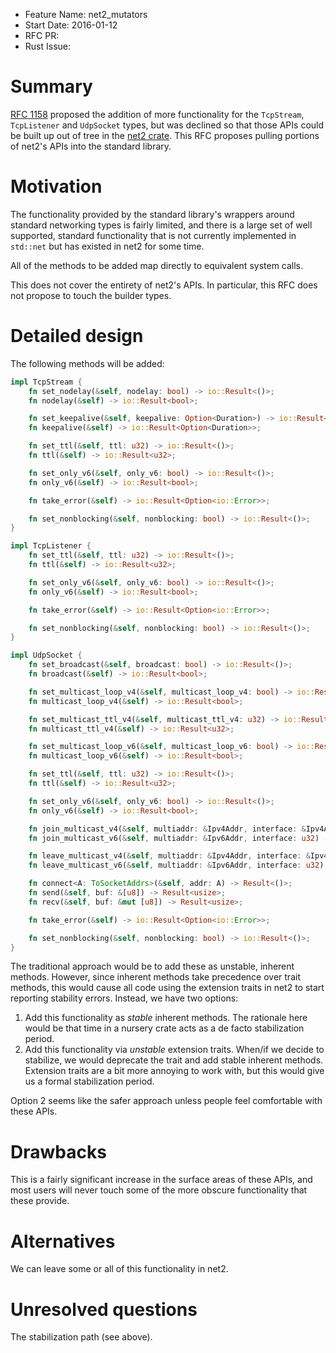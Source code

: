 - Feature Name: net2_mutators
- Start Date: 2016-01-12
- RFC PR:
- Rust Issue:

# Summary
[summary]: #summary

[RFC 1158](https://github.com/rust-lang/rfcs/pull/1158) proposed the addition
of more functionality for the `TcpStream`, `TcpListener` and `UdpSocket` types,
but was declined so that those APIs could be built up out of tree in the [net2
crate](https://crates.io/crates/net2/). This RFC proposes pulling portions of
net2's APIs into the standard library.

# Motivation
[motivation]: #motivation

The functionality provided by the standard library's wrappers around standard
networking types is fairly limited, and there is a large set of well supported,
standard functionality that is not currently implemented in `std::net` but has
existed in net2 for some time.

All of the methods to be added map directly to equivalent system calls.

This does not cover the entirety of net2's APIs. In particular, this RFC does
not propose to touch the builder types.

# Detailed design
[design]: #detailed-design

The following methods will be added:

```rust
impl TcpStream {
    fn set_nodelay(&self, nodelay: bool) -> io::Result<()>;
    fn nodelay(&self) -> io::Result<bool>;

    fn set_keepalive(&self, keepalive: Option<Duration>) -> io::Result<()>;
    fn keepalive(&self) -> io::Result<Option<Duration>>;

    fn set_ttl(&self, ttl: u32) -> io::Result<()>;
    fn ttl(&self) -> io::Result<u32>;

    fn set_only_v6(&self, only_v6: bool) -> io::Result<()>;
    fn only_v6(&self) -> io::Result<bool>;

    fn take_error(&self) -> io::Result<Option<io::Error>>;

    fn set_nonblocking(&self, nonblocking: bool) -> io::Result<()>;
}

impl TcpListener {
    fn set_ttl(&self, ttl: u32) -> io::Result<()>;
    fn ttl(&self) -> io::Result<u32>;

    fn set_only_v6(&self, only_v6: bool) -> io::Result<()>;
    fn only_v6(&self) -> io::Result<bool>;

    fn take_error(&self) -> io::Result<Option<io::Error>>;

    fn set_nonblocking(&self, nonblocking: bool) -> io::Result<()>;
}

impl UdpSocket {
    fn set_broadcast(&self, broadcast: bool) -> io::Result<()>;
    fn broadcast(&self) -> io::Result<bool>;

    fn set_multicast_loop_v4(&self, multicast_loop_v4: bool) -> io::Result<()>;
    fn multicast_loop_v4(&self) -> io::Result<bool>;

    fn set_multicast_ttl_v4(&self, multicast_ttl_v4: u32) -> io::Result<()>;
    fn multicast_ttl_v4(&self) -> io::Result<u32>;

    fn set_multicast_loop_v6(&self, multicast_loop_v6: bool) -> io::Result<()>;
    fn multicast_loop_v6(&self) -> io::Result<bool>;

    fn set_ttl(&self, ttl: u32) -> io::Result<()>;
    fn ttl(&self) -> io::Result<u32>;

    fn set_only_v6(&self, only_v6: bool) -> io::Result<()>;
    fn only_v6(&self) -> io::Result<bool>;

    fn join_multicast_v4(&self, multiaddr: &Ipv4Addr, interface: &Ipv4Addr) -> io::Result<()>;
    fn join_multicast_v6(&self, multiaddr: &Ipv6Addr, interface: u32) -> io::Result<()>;

    fn leave_multicast_v4(&self, multiaddr: &Ipv4Addr, interface: &Ipv4Addr) -> io::Result<()>;
    fn leave_multicast_v6(&self, multiaddr: &Ipv6Addr, interface: u32) -> io::Result<()>;

    fn connect<A: ToSocketAddrs>(&self, addr: A) -> Result<()>;
    fn send(&self, buf: &[u8]) -> Result<usize>;
    fn recv(&self, buf: &mut [u8]) -> Result<usize>;

    fn take_error(&self) -> io::Result<Option<io::Error>>;

    fn set_nonblocking(&self, nonblocking: bool) -> io::Result<()>;
}
```

The traditional approach would be to add these as unstable, inherent methods.
However, since inherent methods take precedence over trait methods, this would
cause all code using the extension traits in net2 to start reporting stability
errors. Instead, we have two options:

1. Add this functionality as *stable* inherent methods. The rationale here would
    be that time in a nursery crate acts as a de facto stabilization period.
2. Add this functionality via *unstable* extension traits. When/if we decide to
    stabilize, we would deprecate the trait and add stable inherent methods.
    Extension traits are a bit more annoying to work with, but this would give
    us a formal stabilization period.

Option 2 seems like the safer approach unless people feel comfortable with these
APIs.

# Drawbacks
[drawbacks]: #drawbacks

This is a fairly significant increase in the surface areas of these APIs, and
most users will never touch some of the more obscure functionality that these
provide.

# Alternatives
[alternatives]: #alternatives

We can leave some or all of this functionality in net2.

# Unresolved questions
[unresolved]: #unresolved-questions

The stabilization path (see above).
